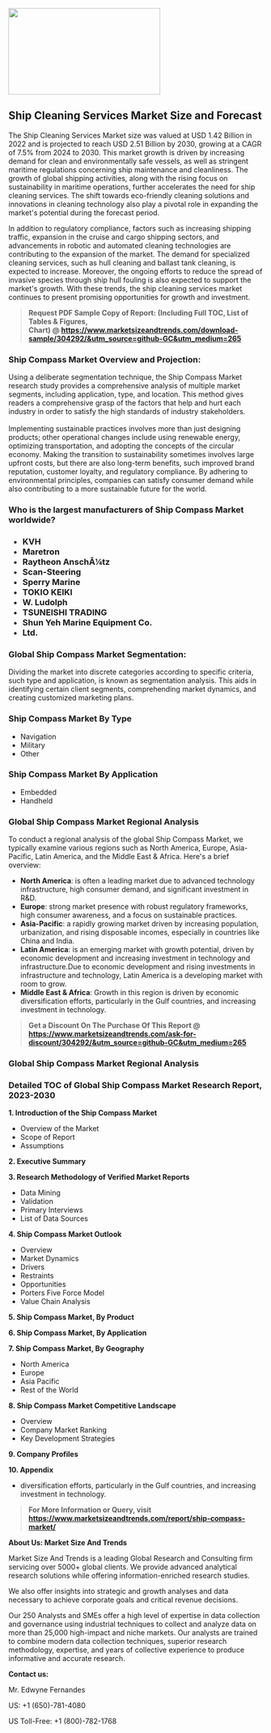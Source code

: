 <p><img class="alignnone size-medium wp-image-20088" src="https://ffe5etoiles.com/wp-content/uploads/2024/12/MST1-300x171.png" alt="" width="300" height="171" /></p><h2>Ship Cleaning Services Market Size and Forecast</h2><p>The Ship Cleaning Services Market size was valued at USD 1.42 Billion in 2022 and is projected to reach USD 2.51 Billion by 2030, growing at a CAGR of 7.5% from 2024 to 2030. This market growth is driven by increasing demand for clean and environmentally safe vessels, as well as stringent maritime regulations concerning ship maintenance and cleanliness. The growth of global shipping activities, along with the rising focus on sustainability in maritime operations, further accelerates the need for ship cleaning services. The shift towards eco-friendly cleaning solutions and innovations in cleaning technology also play a pivotal role in expanding the market's potential during the forecast period.</p><p>In addition to regulatory compliance, factors such as increasing shipping traffic, expansion in the cruise and cargo shipping sectors, and advancements in robotic and automated cleaning technologies are contributing to the expansion of the market. The demand for specialized cleaning services, such as hull cleaning and ballast tank cleaning, is expected to increase. Moreover, the ongoing efforts to reduce the spread of invasive species through ship hull fouling is also expected to support the market's growth. With these trends, the ship cleaning services market continues to present promising opportunities for growth and investment.</p></p><blockquote id="" class=""><strong>Request PDF Sample Copy of Report: (Including Full TOC, List of Tables &amp; Figures, Chart)&nbsp;@&nbsp;<strong><a href="https://www.marketsizeandtrends.com/download-sample/304292/&utm_source=github-GC&utm_medium=265" target="_blank">https://www.marketsizeandtrends.com/download-sample/304292/&utm_source=github-GC&utm_medium=265</a></strong></strong></blockquote><h3 id="" class="">Ship Compass Market&nbsp;Overview and Projection:</h3><p id="" class="">Using a deliberate segmentation technique, the Ship Compass Market research study provides a comprehensive analysis of multiple market segments, including application, type, and location. This method gives readers a comprehensive grasp of the factors that help and hurt each industry in order to satisfy the high standards of industry stakeholders. <br /> <br />Implementing sustainable practices involves more than just designing products; other operational changes include using renewable energy, optimizing transportation, and adopting the concepts of the circular economy. Making the transition to sustainability sometimes involves large upfront costs, but there are also long-term benefits, such improved brand reputation, customer loyalty, and regulatory compliance. By adhering to environmental principles, companies can satisfy consumer demand while also contributing to a more sustainable future for the world.</p><h3 id="" class="">Who is the largest manufacturers of&nbsp;Ship Compass Market worldwide?</h3><h3 class=""><p><ul><li>KVH </li><li> Maretron </li><li> Raytheon AnschÃ¼tz </li><li> Scan-Steering </li><li> Sperry Marine </li><li> TOKIO KEIKI </li><li> W. Ludolph </li><li> TSUNEISHI TRADING </li><li> Shun Yeh Marine Equipment Co. </li><li> Ltd.</li></ul></p></h3><h3 id="" class="">Global&nbsp;Ship Compass Market Segmentation:</h3><p id="" class="">Dividing the market into discrete categories according to specific criteria, such type and application, is known as segmentation analysis. This aids in identifying certain client segments, comprehending market dynamics, and creating customized marketing plans.</p><h3 id="" class="">Ship Compass Market&nbsp;By Type</h3><p><p><ul><li>Navigation</li><li> Military</li><li> Other</p></li></ul></p></p><h3 id="" class="">Ship Compass Market&nbsp;By Application</h3><p class=""><p><ul><li>Embedded</li><li> Handheld</li></ul></p></p><h3 id="" class="">Global Ship Compass Market Regional Analysis</h3><p id="" class="">To conduct a regional analysis of the global Ship Compass Market, we typically examine various regions such as North America, Europe, Asia-Pacific, Latin America, and the Middle East &amp; Africa. Here's a brief overview:</p><ul><li><strong>North America</strong>: is often a leading market due to advanced technology infrastructure, high consumer demand, and significant investment in R&amp;D.</li><li><strong>Europe</strong>: strong market presence with robust regulatory frameworks, high consumer awareness, and a focus on sustainable practices.</li><li><strong>Asia-Pacific</strong>: a rapidly growing market driven by increasing population, urbanization, and rising disposable incomes, especially in countries like China and India.</li><li><strong>Latin America</strong>: is an emerging market with growth potential, driven by economic development and increasing investment in technology and infrastructure.Due to economic development and rising investments in infrastructure and technology, Latin America is a developing market with room to grow.</li><li><strong>Middle East &amp; Africa</strong>: Growth in this region is driven by economic diversification efforts, particularly in the Gulf countries, and increasing investment in technology.</li></ul><blockquote id="" class=""><strong>Get a Discount On The Purchase Of This Report @ <strong><a href="https://www.marketsizeandtrends.com/ask-for-discount/304292/&utm_source=github-GC&utm_medium=265" target="_blank">https://www.marketsizeandtrends.com/ask-for-discount/304292/&utm_source=github-GC&utm_medium=265</a></strong></strong></blockquote><h3 id="" class="">Global Ship Compass Market Regional Analysis</h3><h3 id="" class="">Detailed TOC of Global Ship Compass Market Research Report, 2023-2030</h3><p id="" class=""><strong>1. Introduction of the Ship Compass Market</strong></p><ul><li>Overview of the Market</li><li>Scope of Report</li><li>Assumptions</li></ul><p id="" class=""><strong>2. Executive Summary</strong></p><p id="" class=""><strong>3. Research Methodology of Verified Market Reports</strong></p><ul><li>Data Mining</li><li>Validation</li><li>Primary Interviews</li><li>List of Data Sources</li></ul><p id="" class=""><strong>4. Ship Compass Market Outlook</strong></p><ul><li>Overview</li><li>Market Dynamics</li><li>Drivers</li><li>Restraints</li><li>Opportunities</li><li>Porters Five Force Model</li><li>Value Chain Analysis</li></ul><p id="" class=""><strong>5. Ship Compass Market, By Product</strong></p><p id="" class=""><strong>6. Ship Compass Market, By Application</strong></p><p id="" class=""><strong>7. Ship Compass Market, By Geography</strong></p><ul><li>North America</li><li>Europe</li><li>Asia Pacific</li><li>Rest of the World</li></ul><p id="" class=""><strong>8. Ship Compass Market Competitive Landscape</strong></p><ul><li>Overview</li><li>Company Market Ranking</li><li>Key Development Strategies</li></ul><p id="" class=""><strong>9. Company Profiles</strong></p><p id="" class=""><strong>10. Appendix</strong></p><ul><li>diversification efforts, particularly in the Gulf countries, and increasing investment in technology.</li></ul><blockquote id="" class=""><strong>For More Information or Query, visit <strong><strong><a href="https://www.marketsizeandtrends.com/report/ship-compass-market/" target="_blank">https://www.marketsizeandtrends.com/report/ship-compass-market/</a></strong></strong></strong></blockquote><p id="" class=""><strong>About Us: Market Size And Trends</strong></p><p id="" class="">Market Size And Trends is a leading Global Research and Consulting firm servicing over 5000+ global clients. We provide advanced analytical research solutions while offering information-enriched research studies.</p><p id="" class="">We also offer insights into strategic and growth analyses and data necessary to achieve corporate goals and critical revenue decisions.</p><p id="" class="">Our 250 Analysts and SMEs offer a high level of expertise in data collection and governance using industrial techniques to collect and analyze data on more than 25,000 high-impact and niche markets. Our analysts are trained to combine modern data collection techniques, superior research methodology, expertise, and years of collective experience to produce informative and accurate research.</p><p id="" class=""><strong>Contact us:</strong></p><p id="" class="">Mr. Edwyne Fernandes</p><p id="" class="">US: +1 (650)-781-4080</p><p id="" class="">US Toll-Free: +1 (800)-782-1768</p>
